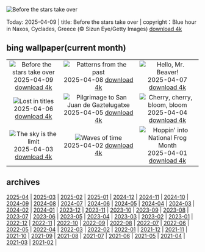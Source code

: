 ![Before the stars take over](https://cn.bing.com/th?id=OHR.BlueNaxos_EN-US0374867860_UHD.jpg&w=1000)

Today: 2025-04-09 | title: Before the stars take over | copyright：Blue hour in Naxos, Cyclades, Greece (© Sizun Eye/Getty Images) [download 4k](https://cn.bing.com/th?id=OHR.BlueNaxos_EN-US0374867860_UHD.jpg)

## bing wallpaper(current month)

|  |  |  |
| :----: | :----: | :----: |
| ![Before the stars take over](https://cn.bing.com/th?id=OHR.BlueNaxos_EN-US0374867860_UHD.jpg&pid=hp&w=384&h=216&rs=1&c=4) <br/>2025-04-09 [download 4k](https://cn.bing.com/th?id=OHR.BlueNaxos_EN-US0374867860_UHD.jpg)| ![Patterns from the past](https://cn.bing.com/th?id=OHR.ParoTsechu_EN-US0177055246_UHD.jpg&pid=hp&w=384&h=216&rs=1&c=4) <br/>2025-04-08 [download 4k](https://cn.bing.com/th?id=OHR.ParoTsechu_EN-US0177055246_UHD.jpg)| ![Hello, Mr. Beaver!](https://cn.bing.com/th?id=OHR.BeaverDay_EN-US0090956170_UHD.jpg&pid=hp&w=384&h=216&rs=1&c=4) <br/>2025-04-07 [download 4k](https://cn.bing.com/th?id=OHR.BeaverDay_EN-US0090956170_UHD.jpg)|
| ![Lost in titles](https://cn.bing.com/th?id=OHR.PeabodyBaltimore_EN-US0036943577_UHD.jpg&pid=hp&w=384&h=216&rs=1&c=4) <br/>2025-04-06 [download 4k](https://cn.bing.com/th?id=OHR.PeabodyBaltimore_EN-US0036943577_UHD.jpg)| ![Pilgrimage to San Juan de Gaztelugatxe](https://cn.bing.com/th?id=OHR.GaztelugatxeSunset_EN-US9970203395_UHD.jpg&pid=hp&w=384&h=216&rs=1&c=4) <br/>2025-04-05 [download 4k](https://cn.bing.com/th?id=OHR.GaztelugatxeSunset_EN-US9970203395_UHD.jpg)| ![Cherry, cherry, bloom, bloom](https://cn.bing.com/th?id=OHR.CherryBlossomDC_EN-US9897772834_UHD.jpg&pid=hp&w=384&h=216&rs=1&c=4) <br/>2025-04-04 [download 4k](https://cn.bing.com/th?id=OHR.CherryBlossomDC_EN-US9897772834_UHD.jpg)|
| ![The sky is the limit](https://cn.bing.com/th?id=OHR.SaguaroRainbow_EN-US3149462337_UHD.jpg&pid=hp&w=384&h=216&rs=1&c=4) <br/>2025-04-03 [download 4k](https://cn.bing.com/th?id=OHR.SaguaroRainbow_EN-US3149462337_UHD.jpg)| ![Waves of time](https://cn.bing.com/th?id=OHR.UtahBadlands_EN-US3082813561_UHD.jpg&pid=hp&w=384&h=216&rs=1&c=4) <br/>2025-04-02 [download 4k](https://cn.bing.com/th?id=OHR.UtahBadlands_EN-US3082813561_UHD.jpg)| ![Hoppin' into National Frog Month](https://cn.bing.com/th?id=OHR.TicanFrog_EN-US3006346741_UHD.jpg&pid=hp&w=384&h=216&rs=1&c=4) <br/>2025-04-01 [download 4k](https://cn.bing.com/th?id=OHR.TicanFrog_EN-US3006346741_UHD.jpg)|

## archives

[2025-04](./archives/2025-04.md) | [2025-03](./archives/2025-03.md) | [2025-02](./archives/2025-02.md) | [2025-01](./archives/2025-01.md) | [2024-12](./archives/2024-12.md) | [2024-11](./archives/2024-11.md) | [2024-10](./archives/2024-10.md) | [2024-09](./archives/2024-09.md) |
[2024-08](./archives/2024-08.md) | [2024-07](./archives/2024-07.md) | [2024-06](./archives/2024-06.md) | [2024-05](./archives/2024-05.md) | [2024-04](./archives/2024-04.md) | [2024-03](./archives/2024-03.md) | [2024-02](./archives/2024-02.md) | [2024-01](./archives/2024-01.md) |
[2023-12](./archives/2023-12.md) | [2023-11](./archives/2023-11.md) | [2023-10](./archives/2023-10.md) | [2023-09](./archives/2023-09.md) | [2023-08](./archives/2023-08.md) | [2023-07](./archives/2023-07.md) | [2023-06](./archives/2023-06.md) | [2023-05](./archives/2023-05.md) |
[2023-04](./archives/2023-04.md) | [2023-03](./archives/2023-03.md) | [2023-02](./archives/2023-02.md) | [2023-01](./archives/2023-01.md) | [2022-12](./archives/2022-12.md) | [2022-11](./archives/2022-11.md) | [2022-10](./archives/2022-10.md) | [2022-09](./archives/2022-09.md) |
[2022-08](./archives/2022-08.md) | [2022-07](./archives/2022-07.md) | [2022-06](./archives/2022-06.md) | [2022-05](./archives/2022-05.md) | [2022-04](./archives/2022-04.md) | [2022-03](./archives/2022-03.md) | [2022-02](./archives/2022-02.md) | [2022-01](./archives/2022-01.md) |
[2021-12](./archives/2021-12.md) | [2021-11](./archives/2021-11.md) | [2021-10](./archives/2021-10.md) | [2021-09](./archives/2021-09.md) | [2021-08](./archives/2021-08.md) | [2021-07](./archives/2021-07.md) | [2021-06](./archives/2021-06.md) | [2021-05](./archives/2021-05.md) |
[2021-04](./archives/2021-04.md) | [2021-03](./archives/2021-03.md) | [2021-02](./archives/2021-02.md) |
